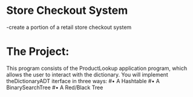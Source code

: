 # Store Checkout System
-create a portion of a retail store checkout system

# The Project:
This program consists of the ProductLookup application program, which allows the user to interact with the dictionary. You will implement theDictionaryADT iterface in three ways:
#•	A Hashtable
#•	A BinarySearchTree
#•	A Red/Black Tree
